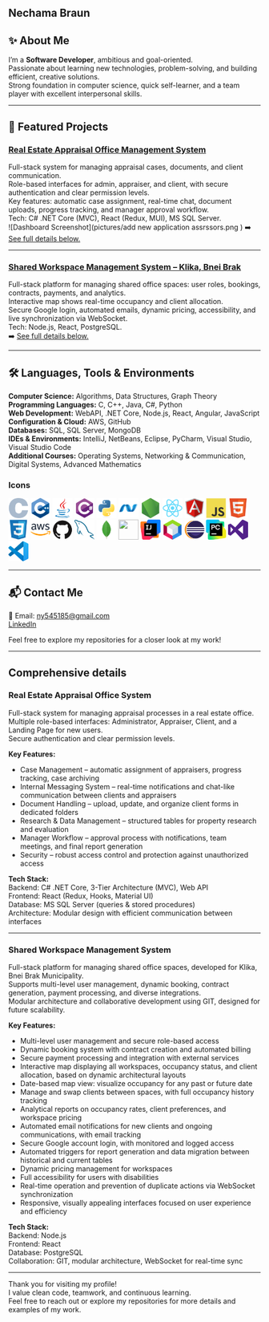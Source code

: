 ## Nechama Braun

## ✨ About Me
I’m a **Software Developer**, ambitious and goal-oriented.  
Passionate about learning new technologies, problem-solving, and building efficient, creative solutions.  
Strong foundation in computer science, quick self-learner, and a team player with excellent interpersonal skills.

---

## 📁 Featured Projects

### [Real Estate Appraisal Office Management System](https://github.com/neBraun/Assessors)
Full-stack system for managing appraisal cases, documents, and client communication.  
Role-based interfaces for admin, appraiser, and client, with secure authentication and clear permission levels.  
Key features: automatic case assignment, real-time chat, document uploads, progress tracking, and manager approval workflow.  
Tech: C# .NET Core (MVC), React (Redux, MUI), MS SQL Server.  
![Dashboard Screenshot](pictures/add new application assrssors.png
)
➡️ [See full details below.](#real-estate-appraisal-office-system)

<!-- Add screenshots/demo here -->
<!-- Example: -->
<!-- ![Dashboard Screenshot](images/appraisal_dashboard.png) -->
<!-- ![Chat Feature](images/appraisal_chat.png) -->
<!-- You can add 1-3 screenshots per project, preferably: main dashboard, unique feature, and user flow. -->

---

### [Shared Workspace Management System – Klika, Bnei Brak](https://github.com/neBraun/Clicka)
Full-stack platform for managing shared office spaces: user roles, bookings, contracts, payments, and analytics.  
Interactive map shows real-time occupancy and client allocation.  
Secure Google login, automated emails, dynamic pricing, accessibility, and live synchronization via WebSocket.  
Tech: Node.js, React, PostgreSQL.  
➡️ [See full details below.](#shared-workspace-management-system)

<!-- Add screenshots/demo here -->
<!-- Example: -->
<!-- ![Workspace Map](images/klika_map.png) -->
<!-- ![Booking Flow](images/klika_booking.png) -->
<!-- 1-3 screenshots: main map, booking, analytics/reporting. -->

---

## 🛠️ Languages, Tools & Environments

**Computer Science:** Algorithms, Data Structures, Graph Theory  
**Programming Languages:** C, C++, Java, C#, Python  
**Web Development:** WebAPI, .NET Core, Node.js, React, Angular, JavaScript  
**Configuration & Cloud:** AWS, GitHub  
**Databases:** SQL, SQL Server, MongoDB  
**IDEs & Environments:** IntelliJ, NetBeans, Eclipse, PyCharm, Visual Studio, Visual Studio Code  
**Additional Courses:** Operating Systems, Networking & Communication, Digital Systems, Advanced Mathematics

### Icons
<p align="left">
<!-- Languages -->
<img src="https://raw.githubusercontent.com/devicons/devicon/master/icons/c/c-original.svg" width="40" height="40"/>
<img src="https://raw.githubusercontent.com/devicons/devicon/master/icons/cplusplus/cplusplus-original.svg" width="40" height="40"/>
<img src="https://raw.githubusercontent.com/devicons/devicon/master/icons/java/java-original.svg" width="40" height="40"/>
<img src="https://raw.githubusercontent.com/devicons/devicon/master/icons/csharp/csharp-original.svg" width="40" height="40"/>
<img src="https://raw.githubusercontent.com/devicons/devicon/master/icons/python/python-original.svg" width="40" height="40"/>

<!-- Web -->
<img src="https://raw.githubusercontent.com/devicons/devicon/master/icons/dot-net/dot-net-original.svg" width="40" height="40"/>
<img src="https://raw.githubusercontent.com/devicons/devicon/master/icons/nodejs/nodejs-original.svg" width="40" height="40"/>
<img src="https://raw.githubusercontent.com/devicons/devicon/master/icons/react/react-original.svg" width="40" height="40"/>
<img src="https://raw.githubusercontent.com/devicons/devicon/master/icons/angularjs/angularjs-original.svg" width="40" height="40"/>
<img src="https://raw.githubusercontent.com/devicons/devicon/master/icons/javascript/javascript-original.svg" width="40" height="40"/>
<img src="https://raw.githubusercontent.com/devicons/devicon/master/icons/html5/html5-original.svg" width="40" height="40"/>
<img src="https://raw.githubusercontent.com/devicons/devicon/master/icons/css3/css3-original.svg" width="40" height="40"/>

<!-- Cloud & Config -->
<img src="https://raw.githubusercontent.com/devicons/devicon/master/icons/amazonwebservices/amazonwebservices-original.svg" width="40" height="40"/>
<img src="https://raw.githubusercontent.com/devicons/devicon/master/icons/github/github-original.svg" width="40" height="40"/>

<!-- Databases -->
<img src="https://raw.githubusercontent.com/devicons/devicon/master/icons/mysql/mysql-original.svg" width="40" height="40"/>
<img src="https://raw.githubusercontent.com/devicons/devicon/master/icons/mongodb/mongodb-original.svg" width="40" height="40"/>
<img src="https://img.icons8.com/color/48/microsoft-sql-server.png" width="40" height="40"/>

<!-- IDEs -->
<img src="https://raw.githubusercontent.com/devicons/devicon/master/icons/intellij/intellij-original.svg" width="40" height="40"/>
<img src="https://raw.githubusercontent.com/devicons/devicon/master/icons/netbeans/netbeans-original.svg" width="40" height="40"/>
<img src="https://raw.githubusercontent.com/devicons/devicon/master/icons/eclipse/eclipse-original.svg" width="40" height="40"/>
<img src="https://raw.githubusercontent.com/devicons/devicon/master/icons/pycharm/pycharm-original.svg" width="40" height="40"/>
<img src="https://raw.githubusercontent.com/devicons/devicon/master/icons/visualstudio/visualstudio-plain.svg" width="40" height="40"/>
<img src="https://raw.githubusercontent.com/devicons/devicon/master/icons/vscode/vscode-original.svg" width="40" height="40"/>
</p>

---

## 📬 Contact Me
📧 Email: ny545185@gmail.com  
[LinkedIn](https://www.linkedin.com/in/nechama-braun) <!-- עדיף להוסיף אם יש לך פרופיל פעיל -->

Feel free to explore my repositories for a closer look at my work!

---

## Comprehensive details

### Real Estate Appraisal Office System

Full-stack system for managing appraisal processes in a real estate office.  
Multiple role-based interfaces: Administrator, Appraiser, Client, and a Landing Page for new users.  
Secure authentication and clear permission levels.

**Key Features:**

- Case Management – automatic assignment of appraisers, progress tracking, case archiving
- Internal Messaging System – real-time notifications and chat-like communication between clients and appraisers
- Document Handling – upload, update, and organize client forms in dedicated folders
- Research & Data Management – structured tables for property research and evaluation
- Manager Workflow – approval process with notifications, team meetings, and final report generation
- Security – robust access control and protection against unauthorized access

**Tech Stack:**  
Backend: C# .NET Core, 3-Tier Architecture (MVC), Web API  
Frontend: React (Redux, Hooks, Material UI)  
Database: MS SQL Server (queries & stored procedures)  
Architecture: Modular design with efficient communication between interfaces

---

### Shared Workspace Management System

Full-stack platform for managing shared office spaces, developed for Klika, Bnei Brak Municipality.  
Supports multi-level user management, dynamic booking, contract generation, payment processing, and diverse integrations.  
Modular architecture and collaborative development using GIT, designed for future scalability.

**Key Features:**

- Multi-level user management and secure role-based access
- Dynamic booking system with contract creation and automated billing
- Secure payment processing and integration with external services
- Interactive map displaying all workspaces, occupancy status, and client allocation, based on dynamic architectural layouts
- Date-based map view: visualize occupancy for any past or future date
- Manage and swap clients between spaces, with full occupancy history tracking
- Analytical reports on occupancy rates, client preferences, and workspace pricing
- Automated email notifications for new clients and ongoing communications, with email tracking
- Secure Google account login, with monitored and logged access
- Automated triggers for report generation and data migration between historical and current tables
- Dynamic pricing management for workspaces
- Full accessibility for users with disabilities
- Real-time operation and prevention of duplicate actions via WebSocket synchronization
- Responsive, visually appealing interfaces focused on user experience and efficiency

**Tech Stack:**  
Backend: Node.js  
Frontend: React  
Database: PostgreSQL  
Collaboration: GIT, modular architecture, WebSocket for real-time sync

---

<!-- Professional ending -->
Thank you for visiting my profile!  
I value clean code, teamwork, and continuous learning.  
Feel free to reach out or explore my repositories for more details and examples of my work.
